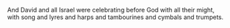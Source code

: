 And David and all Israel were celebrating before God with all their might, with song and lyres and harps and tambourines and cymbals and trumpets.
